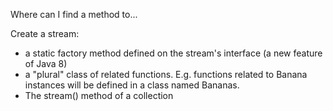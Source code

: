 Where can I find a method to...

Create a stream:

 * a static factory method defined on the stream's interface (a new feature of Java 8)
 * a "plural" class of related functions. E.g. functions related to Banana instances will be defined in a class named Bananas.
 * The stream() method of a collection

